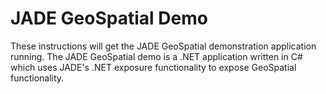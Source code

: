 # JADE GeoSpatial Demo

These instructions will get the JADE GeoSpatial demonstration application running. The JADE GeoSpatial demo is a .NET application written in C# which uses JADE's .NET exposure functionality to expose GeoSpatial functionality. 
